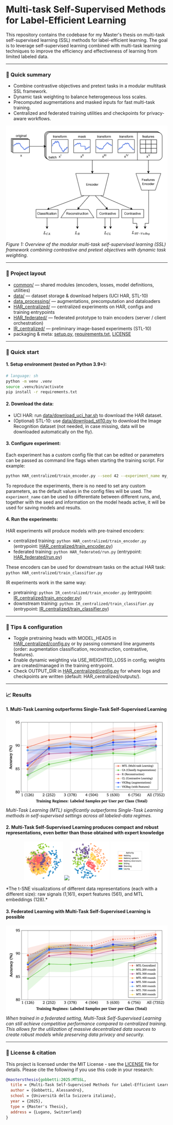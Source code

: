 # Multi-task Self-Supervised Methods for Label-Efficient Learning

This repository contains the codebase for my Master's thesis on multi-task self-supervised learning (SSL) methods for label-efficient learning. The goal is to leverage self-supervised learning combined with multi-task learning techniques to improve the efficiency and effectiveness of learning from limited labeled data.

---

### 🎯 Quick summary
- Combine contrastive objectives and pretext tasks in a modular multitask SSL framework.
- Dynamic task weighting to balance heterogeneous loss scales.
- Precomputed augmentations and masked inputs for fast multi-task training.
- Centralized and federated training utilities and checkpoints for privacy-aware workflows.

![Multi-task SSL Framework](resources/MTL-architecture.png)
*Figure 1: Overview of the modular multi-task self-supervised learning (SSL) framework combining contrastive and pretext objectives with dynamic task weighting.*

---

### 📁 Project layout
- [common/](common/) — shared modules (encoders, losses, model definitions, utilities)
- [data/](data/) — dataset storage & download helpers (UCI HAR, STL-10)
- [data_processing/](data_processing/) — augmentations, precomputation and dataloaders
- [HAR_centralized/](HAR_centralized/) — centralized experiments on HAR, configs and training entrypoints
- [HAR_federated/](HAR_federated/) — federated prototype to train encoders (server / client orchestration)
- [IR_centralized/](IR_centralized/) — preliminary image-based experiments (STL-10)
- packaging & meta: [setup.py](setup.py), [requirements.txt](requirements.txt), [LICENSE](LICENSE)

---

### 🚀 Quick start

#### 1. Setup environment (tested on Python 3.9+):
```sh
# language: sh
python -m venv .venv
source .venv/bin/activate
pip install -r requirements.txt
```


#### 2. Download the data:
- UCI HAR: run [data/download_uci_har.sh](data/download_uci_har.sh) to download the HAR dataset.
- (Optional) STL-10: use [data/download_stl10.py](data/download_stl10.py) to download the Image Recognition dataset (not needed, in case missing, data will be downloaded automatically on the fly).

#### 3. Configure experiment:
Each experiment has a custom config file that can be edited or parameters can be passed as command line flags when starting the training script.
For example:
```sh
python HAR_centralized/train_encoder.py --seed 42 --experiment_name my_experiment_name
```
To reproduce the experiments, there is no need to set any custom parameters, as the default values in the config files will be used. The `experiment_name` can be used to differentiate between different runs, and, together with the seed and information on the model heads active, it will be used for saving models and results.

#### 4. Run the experiments:

HAR experiments will produce models with pre-trained encoders:
- centralized training: `python HAR_centralized/train_encoder.py` (entrypoint: [HAR_centralized/train_encoder.py](HAR_centralized/train_encoder.py))
- federated training: `python HAR_federated/run.py` (entrypoint: [HAR_federated/run.py](HAR_federated/run.py))

These encoders can be used for downstream tasks on the actual HAR task:
`python HAR_centralized/train_classifier.py`

IR experiments work in the same way:
- pretraining: `python IR_centralized/train_encoder.py` (entrypoint: [IR_centralized/train_encoder.py](IR_centralized/train_encoder.py))
- downstream training: `python IR_centralized/train_classifier.py` (entrypoint: [IR_centralized/train_classifier.py](IR_centralized/train_classifier.py))

---

### 🧭 Tips & configuration
- Toggle pretraining heads with MODEL_HEADS in [HAR_centralized/config.py](HAR_centralized/config.py) or by passing command line arguments (order: augmentation classification, reconstruction, contrastive, features).
- Enable dynamic weighting via USE_WEIGHTED_LOSS in config; weights are created/managed in the training entrypoint.
- Check OUTPUT_DIR in [HAR_centralized/config.py](HAR_centralized/config.py) for where logs and checkpoints are written (default: HAR_centralized/outputs/).

---

### 📈 Results 

#### 1. Multi-Task Learning outperforms Single-Task Self-Supervised Learning

![MTL-vs-STL](resources/MTL-vs-STL.png)
*Multi-Task Learning (MTL) significantly outperforms Single-Task Learning methods in self-supervised settings across all labeled-data regimes.*

#### 2. Multi-Task Self-Supervised Learning produces compact and robust representations, even better than those obtained with expert knowledge

<p align="center">
  <img src="resources/tsne_all_activity_raw.png" width="24%"/>
  <img src="resources/tsne_all_activity_features.png" width="24%"/>
  <img src="resources/tsne_all_activity_embeddings.png" width="24%"/>
  <img src="resources/tsne_all_activity_legend.png" width="24%"/>
</p>
*The t-SNE visualizations of different data representations (each with a different size): raw signals (1,161), expert features (561), and MTL embeddings (128).*

#### 3. Federated Learning with Multi-Task Self-Supervised Learning is possible
![Federated Learning](resources/FL.png)
*When trained in a federated setting, Multi-Task Self-Supervised Learning can still achieve competitive performance compared to centralized training. This allows for the utilization of massive decentralized data sources to create robust models while preserving data privacy and security.*

---

### 🧾 License & citation
This project is licensed under the MIT License - see the [LICENSE](LICENSE) file for details.
Please cite the following if you use this code in your research:
```bibtex
@mastersthesis{gobbetti:2025:MTSSL,
  title = {Multi-Task Self-Supervised Methods for Label-Efficient Learning},
  author = {Gobbetti, Alessandro},
  school = {Università della Svizzera italiana},
  year = {2025},
  type = {Master's Thesis},
  address = {Lugano, Switzerland}
}
```
